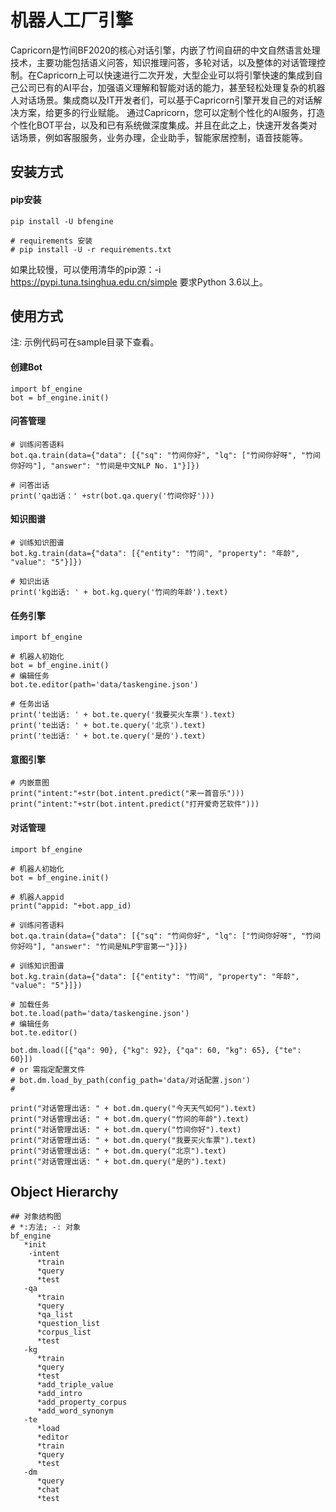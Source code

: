# 机器人工厂引擎
Capricorn是竹间BF2020的核心对话引擎，内嵌了竹间自研的中文自然语言处理技术，主要功能包括语义问答，知识推理问答，多轮对话，以及整体的对话管理控制。在Capricorn上可以快速进行二次开发，大型企业可以将引擎快速的集成到自己公司已有的AI平台，加强语义理解和智能对话的能力，甚至轻松处理复杂的机器人对话场景。集成商以及IT开发者们，可以基于Capricorn引擎开发自己的对话解决方案，给更多的行业赋能。
通过Capricorn，您可以定制个性化的AI服务，打造个性化BOT平台，以及和已有系统做深度集成。并且在此之上，快速开发各类对话场景，例如客服服务，业务办理，企业助手，智能家居控制，语音技能等。

## 安装方式
#### pip安装
```shell
pip install -U bfengine

# requirements 安装
# pip install -U -r requirements.txt
```
如果比较慢，可以使用清华的pip源：-i https://pypi.tuna.tsinghua.edu.cn/simple
要求Python 3.6以上。

## 使用方式
注: 示例代码可在sample目录下查看。
####  创建Bot

```
import bf_engine
bot = bf_engine.init()
```

#### 问答管理
```
# 训练问答语料
bot.qa.train(data={"data": [{"sq": "竹间你好", "lq": ["竹间你好呀", "竹间你好吗"], "answer": "竹间是中文NLP No. 1"}]})

# 问答出话
print('qa出话：' +str(bot.qa.query('竹间你好')))
```

#### 知识图谱
```
# 训练知识图谱
bot.kg.train(data={"data": [{"entity": "竹间", "property": "年龄", "value": "5"}]})

# 知识出话
print('kg出话: ' + bot.kg.query('竹间的年龄').text)
```

#### 任务引擎

```
import bf_engine

# 机器人初始化
bot = bf_engine.init()
# 编辑任务
bot.te.editor(path='data/taskengine.json')

# 任务出话
print('te出话: ' + bot.te.query('我要买火车票').text)
print('te出话: ' + bot.te.query('北京').text)
print('te出话: ' + bot.te.query('是的').text)
```

#### 意图引擎

```
# 内嵌意图
print("intent:"+str(bot.intent.predict("来一首音乐")))
print("intent:"+str(bot.intent.predict("打开爱奇艺软件")))
```
#### 对话管理
```
import bf_engine

# 机器人初始化
bot = bf_engine.init()

# 机器人appid
print("appid: "+bot.app_id)

# 训练问答语料
bot.qa.train(data={"data": [{"sq": "竹间你好", "lq": ["竹间你好呀", "竹间你好吗"], "answer": "竹间是NLP宇宙第一"}]})

# 训练知识图谱
bot.kg.train(data={"data": [{"entity": "竹间", "property": "年龄", "value": "5"}]})

# 加载任务
bot.te.load(path='data/taskengine.json')
# 编辑任务
bot.te.editor()

bot.dm.load([{"qa": 90}, {"kg": 92}, {"qa": 60, "kg": 65}, {"te": 60}])
# or 需指定配置文件
# bot.dm.load_by_path(config_path='data/对话配置.json')
#

print("对话管理出话: " + bot.dm.query("今天天气如何").text)
print("对话管理出话: " + bot.dm.query("竹间的年龄").text)
print("对话管理出话: " + bot.dm.query("竹间你好").text)
print("对话管理出话: " + bot.dm.query("我要买火车票").text)
print("对话管理出话: " + bot.dm.query("北京").text)
print("对话管理出话: " + bot.dm.query("是的").text)

```

## Object Hierarchy

```
## 对象结构图
# *:方法; -: 对象
bf_engine
   *init
    -intent
      *train
      *query
      *test
   -qa
      *train
      *query
      *qa_list
      *question_list
      *corpus_list
      *test
   -kg
      *train
      *query
      *test
      *add_triple_value
      *add_intro
      *add_property_corpus
      *add_word_synonym
   -te
      *load
      *editor
      *train
      *query
      *test
   -dm
      *query
      *chat
      *test
```

